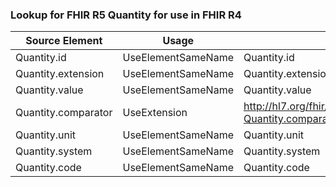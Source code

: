 ### Lookup for FHIR R5 Quantity for use in FHIR R4

| Source Element | Usage | Target |
| -------------- | ----- | ------ |
| Quantity.id | UseElementSameName | Quantity.id |
| Quantity.extension | UseElementSameName | Quantity.extension |
| Quantity.value | UseElementSameName | Quantity.value |
| Quantity.comparator | UseExtension | http://hl7.org/fhir/5.0/StructureDefinition/extension-Quantity.comparator |
| Quantity.unit | UseElementSameName | Quantity.unit |
| Quantity.system | UseElementSameName | Quantity.system |
| Quantity.code | UseElementSameName | Quantity.code |
